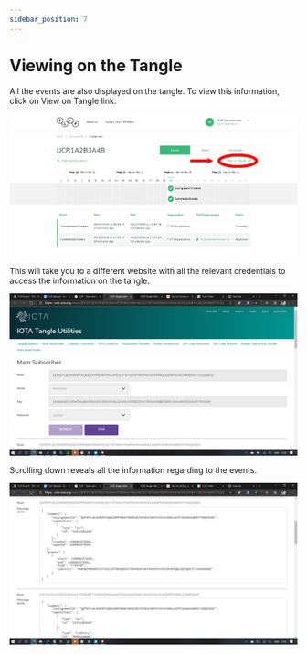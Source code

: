 ```yaml
---
sidebar_position: 7
---
```


# Viewing on the Tangle

All the events are also displayed on the tangle. To view this information, click on View on Tangle link.

![View on Tangle](./images/click-view-tangle.png)

This will take you to a different website with all the relevant credentials to access the information on the tangle.

![View on Tangle](./images/mam-credentials.png)

Scrolling down reveals all the information regarding to the events.

![View on Tangle](./images/tangle-view.png)
